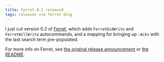 ```yaml
---
title: Ferret 0.2 released
tags: releases vim ferret blog
---
```


I just cut version 0.2 of [Ferret](https://github.com/wincent/ferret), which adds `FerretDidWrite` and `FerretWillWrite` autocommands, and a mapping for bringing up `:Acks` with the last search term pre-populated.

For more info on Ferret, see [the original release announcement](/blog/ferret-0.1-released) or [the README](https://github.com/wincent/ferret).
